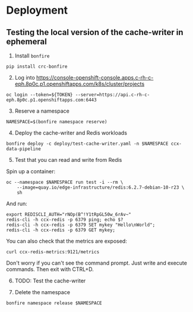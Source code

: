 # Deployment

## Testing the local version of the cache-writer in ephemeral

1. Install `bonfire`
```
pip install crc-bonfire
```

2. Log into https://console-openshift-console.apps.c-rh-c-eph.8p0c.p1.openshiftapps.com/k8s/cluster/projects

```
oc login --token=${TOKEN} --server=https://api.c-rh-c-eph.8p0c.p1.openshiftapps.com:6443
```

3. Reserve a namespace
```
NAMESPACE=$(bonfire namespace reserve)
```

4. Deploy the cache-writer and Redis workloads
```
bonfire deploy -c deploy/test-cache-writer.yaml -n $NAMESPACE ccx-data-pipeline
```

5. Test that you can read and write from Redis

Spin up a container:

```
oc --namespace $NAMESPACE run test -i --rm \
    --image=quay.io/edge-infrastructure/redis:6.2.7-debian-10-r23 \
    sh
```

And run:
```
export REDISCLI_AUTH="rNOp(B^!Y1tRpGL50w_6rAv~"
redis-cli -h ccx-redis -p 6379 ping; echo $?
redis-cli -h ccx-redis -p 6379 SET mykey "Hello\nWorld";
redis-cli -h ccx-redis -p 6379 GET mykey;
```

You can also check that the metrics are exposed:
```
curl ccx-redis-metrics:9121/metrics
```

Don't worry if you can't see the command prompt. Just write and execute commands.
Then exit with CTRL+D.

6. TODO: Test the cache-writer

7. Delete the namespace
```
bonfire namespace release $NAMESPACE 
```
